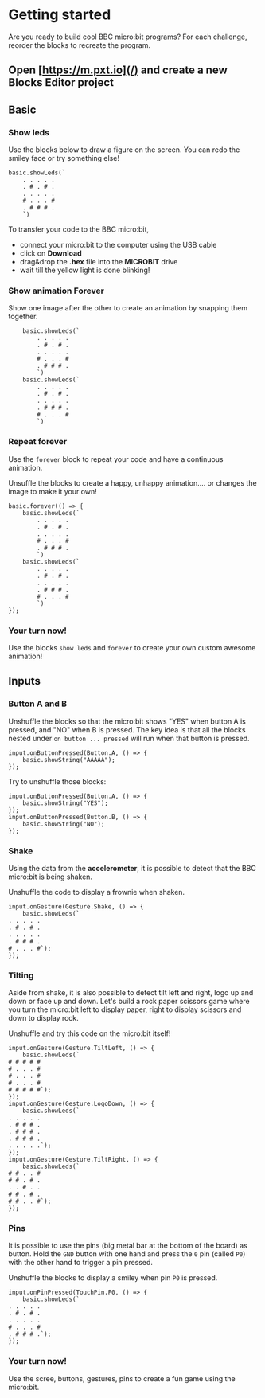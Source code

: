 # Getting started

Are you ready to build cool BBC micro:bit programs? For each challenge, reorder the blocks to recreate the program.

## Open [https://m.pxt.io](/) and create a new **Blocks Editor** project

## Basic

### Show leds

Use the blocks below to draw a figure on the screen. You can redo the smiley face or try something else!

```shuffle
basic.showLeds(`
    . . . . .
    . # . # .
    . . . . .
    # . . . #
    . # # # .
    `)
```

To transfer your code to the BBC micro:bit, 
* connect your micro:bit to the computer using the USB cable
* click on **Download**
* drag&drop the **.hex** file into the **MICROBIT** drive
* wait till the yellow light is done blinking!

### Show animation Forever

Show one image after the other to create an animation by snapping them together.

```blocks
    basic.showLeds(`
        . . . . .
        . # . # .
        . . . . .
        # . . . #
        . # # # .
        `)
    basic.showLeds(`
        . . . . .
        . # . # .
        . . . . .
        . # # # .
        # . . . #
        `)
```


### Repeat forever

Use the ``forever`` block to repeat your code and have a continuous animation.

Unsuffle the blocks to create a happy, unhappy animation.... or changes the image to make it your own!
```shuffle
basic.forever(() => {
    basic.showLeds(`
        . . . . .
        . # . # .
        . . . . .
        # . . . #
        . # # # .
        `)
    basic.showLeds(`
        . . . . .
        . # . # .
        . . . . .
        . # # # .
        # . . . #
        `)
});
```

### Your turn now!

Use the blocks ``show leds`` and ``forever``
to create your own custom awesome animation!

## Inputs

### Button A and B

Unshuffle the blocks so that the micro:bit shows "YES" when button A is pressed, and "NO" when B is pressed. 
The key idea is that all the blocks nested under `on button ... pressed` will run when that button is pressed.

```blocks
input.onButtonPressed(Button.A, () => {
    basic.showString("AAAAA");
});
```

Try to unshuffle those blocks:
```shuffle
input.onButtonPressed(Button.A, () => {
    basic.showString("YES");
});
input.onButtonPressed(Button.B, () => {
    basic.showString("NO");
});
```

### Shake

Using the data from the **accelerometer**, it is possible to detect that the BBC micro:bit is being shaken.

Unshuffle the code to display a frownie when shaken.
```shuffle
input.onGesture(Gesture.Shake, () => {
    basic.showLeds(`
. . . . .
. # . # .
. . . . .
. # # # .
# . . . #`);
});
```

### Tilting

Aside from shake, it is also possible to detect tilt left and right, logo up and down or face up and down.
Let's build a rock paper scissors game where you turn the micro:bit left to display paper, right to display scissors and down to display rock.

Unshuffle and try this code on the micro:bit itself!
```shuffle
input.onGesture(Gesture.TiltLeft, () => {
    basic.showLeds(`
# # # # #
# . . . #
# . . . #
# . . . #
# # # # #`);
});
input.onGesture(Gesture.LogoDown, () => {
    basic.showLeds(`
. . . . .
. # # # .
. # # # .
. # # # .
. . . . .`);
});
input.onGesture(Gesture.TiltRight, () => {
    basic.showLeds(`
# # . . #
# # . # .
. . # . .
# # . # .
# # . . #`);
});
```

### Pins

It is possible to use the pins (big metal bar at the bottom of the board) as button. Hold the ``GND`` button with one hand and press the ``0`` pin 
(called ``P0``) with the other hand to trigger a pin pressed.

Unshuffle the blocks to display a smiley when pin ``P0`` is pressed.
```shuffle
input.onPinPressed(TouchPin.P0, () => {
    basic.showLeds(`
. . . . .
. # . # .
. . . . .
# . . . #
. # # # .`);
});
```

### Your turn now!

Use the scree, buttons, gestures, pins to create a fun game using the micro:bit.